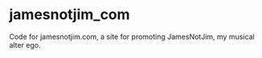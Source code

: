 # jamesnotjim_com
Code for jamesnotjim.com, a site for promoting JamesNotJim, my musical alter ego. 
